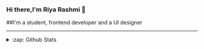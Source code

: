 ### Hi there,I'm Riya Rashmi 👋
##I'm a student, frontend developer and a UI designer

<!--
**riya-star/riya-star** is a ✨ _special_ ✨ repository because its `README.md` (this file) appears on your GitHub profile.

Here are some ideas to get you started:

- 🔭 I’m currently working on ...Competitive Programming
- 🌱 I’m currently learning ...React.js
- 👯 I’m looking to collaborate with other coders
- 💬 Ask me about ...anything
- 🥅 2020 Goals: Contribute more to Open Source projects
- 📫 How to reach me: ...[gmail][riyashrivastav9@gmail.com]
- 😄 Pronouns: ...She/her
- ⚡ Fun fact: ...I love dancing and exploring the world.
-->
---
<details>
  <summary>:zap: Github Stats</summary>

  <img align="left" alt="codeSTACKr's Github Stats" src="https://github-readme-stats.codestackr.vercel.app/api?username=riya-star&show_icons=true&hide_border=true" />

</details>
